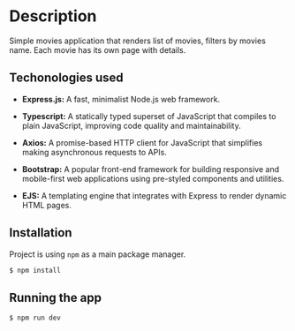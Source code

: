 # Description

Simple movies application that renders list of movies, filters by movies name. Each movie has its own page with details.

## Techonologies used

- **Express.js:** A fast, minimalist Node.js web framework.

- **Typescript:** A statically typed superset of JavaScript that compiles to plain JavaScript, improving code quality and maintainability.

- **Axios:** A promise-based HTTP client for JavaScript that simplifies making asynchronous requests to APIs.

- **Bootstrap:** A popular front-end framework for building responsive and mobile-first web applications using pre-styled components and utilities.

- **EJS:** A templating engine that integrates with Express to render dynamic HTML pages.

## Installation

Project is using `npm` as a main package manager.

```bash
$ npm install
```

## Running the app

```bash
$ npm run dev
```
